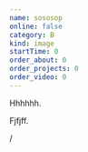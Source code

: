 ```yaml
---
name: sososop
online: false
category: B
kind: image
startTime: 0
order_about: 0
order_projects: 0
order_video: 0
---
```

Hhhhhh.

Fjfjff.

/